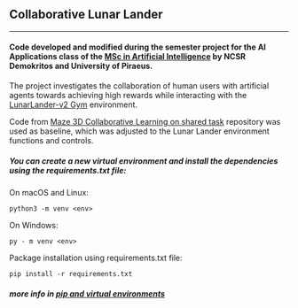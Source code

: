 ## Collaborative Lunar Lander
---
#### Code developed and modified during the semester project for the AI Applications class of the [MSc in Artificial Intelligence](http://msc-ai.iit.demokritos.gr/) by NCSR Demokritos and University of Piraeus.

The project investigates the collaboration of human users with artificial agents towards achieving high rewards while interacting with the [LunarLander-v2 Gym](https://gym.openai.com/envs/LunarLander-v2/) environment.

Code from [Maze 3D Collaborative Learning on shared task](https://github.com/ligerfotis/maze3d_collaborative) repository was used as baseline, which was adjusted to the Lunar Lander environment functions and controls.

##### You can create a new virtual environment and install the dependencies using the requirements.txt file:
On macOS and Linux:

    python3 -m venv <env>

On Windows:

    py - m venv <env>

Package installation using requirements.txt file:

    pip install -r requirements.txt

##### more info in [pip and virtual environments](https://packaging.python.org/guides/installing-using-pip-and-virtual-environments/)